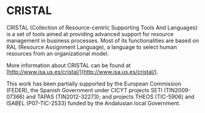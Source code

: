 CRISTAL
=======

CRISTAL (Collection of Resource-centrIc Supporting Tools And Languages) is a set of tools aimed at providing advanced support for resource management in business processes. Most of its functionalities are based on RAL (Resource Assignment Language), a language to select human resources from an organizational model.

More information about CRISTAL can be found at [http://www.isa.us.es/cristal/](http://www.isa.us.es/cristal/).

This work has been partially supported by the European Commission (FEDER), the Spanish Government under CICYT projects SETI (TIN2009-07366) and TAPAS (TIN2012-32273); and projects THEOS (TIC-5906) and ISABEL (P07-TIC-2533) funded by the Andalusian local Government.


